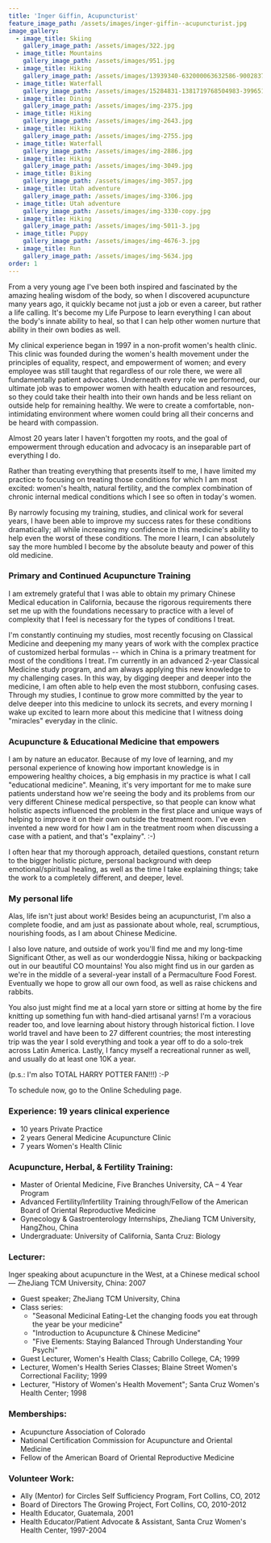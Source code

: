 ```yaml
---
title: 'Inger Giffin, Acupuncturist'
feature_image_path: /assets/images/inger-giffin--acupuncturist.jpg
image_gallery:
  - image_title: Skiing
    gallery_image_path: /assets/images/322.jpg
  - image_title: Mountains
    gallery_image_path: /assets/images/951.jpg
  - image_title: Hiking
    gallery_image_path: /assets/images/13939340-632000063632586-9002837884159361000-n-2.jpg
  - image_title: Waterfall
    gallery_image_path: /assets/images/15284831-1381719768504983-3996517460820316177-n-2.jpg
  - image_title: Dining
    gallery_image_path: /assets/images/img-2375.jpg
  - image_title: Hiking
    gallery_image_path: /assets/images/img-2643.jpg
  - image_title: Hiking
    gallery_image_path: /assets/images/img-2755.jpg
  - image_title: Waterfall
    gallery_image_path: /assets/images/img-2886.jpg
  - image_title: Hiking
    gallery_image_path: /assets/images/img-3049.jpg
  - image_title: Biking
    gallery_image_path: /assets/images/img-3057.jpg
  - image_title: Utah adventure
    gallery_image_path: /assets/images/img-3306.jpg
  - image_title: Utah adventure
    gallery_image_path: /assets/images/img-3330-copy.jpg
  - image_title: Hiking
    gallery_image_path: /assets/images/img-5011-3.jpg
  - image_title: Puppy
    gallery_image_path: /assets/images/img-4676-3.jpg
  - image_title: Run
    gallery_image_path: /assets/images/img-5634.jpg
order: 1
---
```

From a very young age I've been both inspired and fascinated by the amazing healing wisdom of the body, so when I discovered acupuncture many years ago, it quickly became not just a job or even a career, but rather a life calling. It's become my Life Purpose to learn everything I can about the body's innate ability to heal, so that I can help other women nurture that ability in their own bodies as well.

My clinical experience began in 1997 in a non-profit women's health clinic. This clinic was founded during the women's health movement under the principles of equality, respect, and empowerment of women; and every employee was still taught that regardless of our role there, we were all fundamentally patient advocates. Underneath every role we performed, our ultimate job was to empower women with health education and resources, so they could take their health into their own hands and be less reliant on outside help for remaining healthy.  We were to create a comfortable, non-intimidating environment where women could bring all their concerns and be heard with compassion.

Almost 20 years later I haven't forgotten my roots, and the goal of empowerment through education and advocacy is an inseparable part of everything I do.

Rather than treating everything that presents itself to me, I have limited my practice to focusing on treating those conditions for which I am most excited: women's health, natural fertility, and the complex combination of chronic internal medical conditions which I see so often in today's women.

By narrowly focusing my training, studies, and clinical work for several years, I have been able to improve my success rates for these conditions dramatically; all while increasing my confidence in this medicine's ability to help even the worst of these conditions. The more I learn, I can absolutely say the more humbled I become by the absolute beauty and power of this old medicine.

### Primary and Continued Acupuncture Training

I am extremely grateful that I was able to obtain my primary Chinese Medical education in California, because the rigorous requirements there set me up with the foundations necessary to practice with a level of complexity that I feel is necessary for the types of conditions I treat.

I'm constantly continuing my studies, most recently focusing on Classical Medicine and deepening my many years of work with the complex practice of customized herbal formulas -- which in China is a primary treatment for most of the conditions I treat. I'm currently in an advanced 2-year Classical Medicine study program, and am always applying this new knowledge to my challenging cases. In this way, by digging deeper and deeper into the medicine, I am often able to help even the most stubborn, confusing cases.
Through my studies, I continue to grow more committed by the year to delve deeper into this medicine to unlock its secrets, and every morning I wake up excited to learn more about this medicine that I witness doing "miracles" everyday in the clinic.

### Acupuncture & Educational Medicine that empowers

I am by nature an educator. Because of my love of learning, and my personal experience of knowing how important knowledge is in empowering healthy choices, a big emphasis in my practice is what I call "educational medicine".  Meaning, it's very important for me to make sure patients understand how we're seeing the body and its problems from our very different Chinese medical perspective, so that people can know what holistic aspects influenced the problem in the first place and unique ways of helping to improve it on their own outside the treatment room. I've even invented a new word for how I am in the treatment room when discussing a case with a patient, and that's "explainy". :-)

I often hear that my thorough approach, detailed questions, constant return to the bigger holistic picture, personal background with deep emotional/spiritual healing, as well as the time I take explaining things; take the work to a completely different, and deeper, level.

### My personal life
Alas, life isn't just about work! Besides being an acupuncturist, I'm also a complete foodie, and am just as passionate about whole, real, scrumptious, nourishing foods, as I am about Chinese Medicine. 

I also love nature, and outside of work you'll find me and my long-time Significant Other, as well as our wonderdoggie Nissa, hiking or backpacking out in our beautiful CO mountains! You also might find us in our garden as we're in the middle of a several-year install of a Permaculture Food Forest. Eventually we hope to grow all our own food, as well as raise chickens and rabbits. 

You also just might find me at a local yarn store or sitting at home by the fire knitting up something fun with hand-died artisanal yarns! I'm a voracious reader too, and love learning about history through historical fiction. I love world travel and have been to 27 different countries; the most interesting trip was the year I sold everything and took a year off to do a solo-trek across Latin America. Lastly, I fancy myself a recreational runner as well, and usually do at least one 10K a year.

(p.s.: I'm also  TOTAL HARRY POTTER FAN!!!) :-P

To schedule now, go to the Online Scheduling page.

### Experience: 19 years clinical experience
- 10 years Private Practice
- 2 years General Medicine Acupuncture Clinic
- 7 years Women's Health Clinic

### Acupuncture, Herbal, & Fertility Training:
- Master of Oriental Medicine, Five Branches University, CA – 4 Year Program
- Advanced Fertility/Infertility Training through/Fellow of the American Board of Oriental Reproductive Medicine
- Gynecology & Gastroenterology Internships, ZheJiang TCM University, HangZhou, China
- Undergraduate: University of California, Santa Cruz:  Biology

### Lecturer:
Inger speaking about acupuncture in the West, at a Chinese medical school — ZheJiang TCM University, China: 2007
- Guest speaker; ZheJiang TCM University, China
- Class series:
  - "Seasonal Medicinal Eating-Let the changing foods you eat through the year be your medicine"
  - "Introduction to Acupuncture & Chinese Medicine"
  - "Five Elements:  Staying Balanced Through Understanding Your Psychi"
- Guest Lecturer, Women's Health Class; Cabrillo College, CA; 1999
- Lecturer, Women's Health Series Classes; Blaine Street Women's Correctional Facility; 1999
- Lecturer, "History of Women's Health Movement"; Santa Cruz Women's Health Center; 1998

### Memberships:
- Acupuncture Association of Colorado
- National Certification Commission for Acupuncture and Oriental Medicine
- Fellow of the American Board of Oriental Reproductive Medicine

### Volunteer Work:
- Ally (Mentor) for Circles Self Sufficiency Program, Fort Collins, CO, 2012
- Board of Directors The Growing Project, Fort Collins, CO, 2010-2012
- Health Educator, Guatemala, 2001
- Health Educator/Patient Advocate & Assistant, Santa Cruz Women's Health Center, 1997-2004
